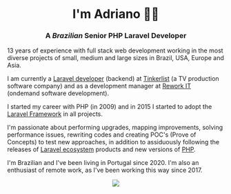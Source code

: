 <h1 align='center'>I'm Adriano 👨‍💻</h1>

<h3 align='center'>
  A <i>Brazilian</i> Senior PHP Laravel Developer
</h3>

13 years of experience with full stack web development working in the most diverse projects of small, medium and large sizes in Brazil, USA, Europe and Asia.

I am currently a <a href='https://laravel.com/'>Laravel developer</a> (backend) at <a href='https://tinkerlist.tv/'>Tinkerlist</a> (a TV production software company) and as a development manager at <a href='https://reworkdevs.com/'>Rework IT</a> (ondemand software development).

I started my career with PHP (in 2009) and in 2015 I started to adopt the <a href='https://laravel.com/'>Laravel Framework</a> in all projects.

I'm passionate about performing upgrades, mapping improvements, solving performance issues, rewriting codes and creating POC's (Prove of Concepts) to test new approaches, in addition to assiduously following the releases of <a href='https://laravel.com/'>Laravel ecosystem</a> products and new versions of <a href='https://www.php.net/'>PHP</a>.

I'm Brazilian and I've been living in Portugal since 2020. I'm also an enthusiast of remote work, as I've been working this way since 2017.

<p align='center'>
  <a href="https://www.linkedin.com/in/adrianojr/"><img src="https://img.shields.io/badge/linkedin-%230077B5.svg?&style=for-the-badge&logo=linkedin&logoColor=white" /></a>
</p>
